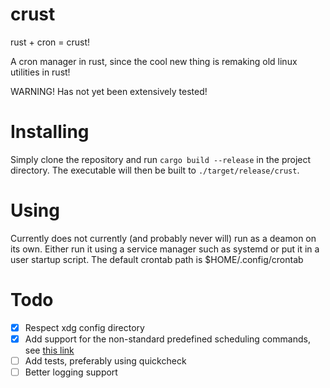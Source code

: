 # crust
rust + cron = crust!

A cron manager in rust, since the cool new thing is remaking old linux utilities in rust!

WARNING!
Has not yet been extensively tested!

# Installing
Simply clone the repository and run `cargo build --release` in the project directory.
The executable will then be built to `./target/release/crust`.

# Using
Currently does not currently (and probably never will) run as a deamon on its own.
Either run it using a service manager such as systemd or put it in a user startup script.
The default crontab path is $HOME/.config/crontab

# Todo
- [x] Respect xdg config directory
- [x] Add support for the non-standard predefined scheduling commands, see [this link](https://en.wikipedia.org/wiki/Cron#Nonstandard_predefined_scheduling_definitions)
- [ ] Add tests, preferably using quickcheck
- [ ] Better logging support